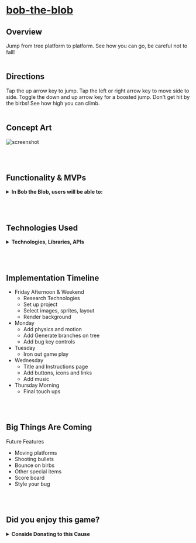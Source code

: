 # [bob-the-blob](https://shhmabbey.github.io/bob-the-blob/) 


## Overview
Jump from tree platform to platform. See how you can go, be careful not to fall!
<br></br>

## Directions
Tap the up arrow key to jump. Tap the left or right arrow key to move side to side. Toggle the down and up arrow key for a boosted jump. Don't get hit by the birbs! See how high you can climb.
<br></br>

## Concept Art
![screenshot](https://user-images.githubusercontent.com/50922953/156519725-03110c15-5090-40af-85bd-abb575ab3b85.png)

<br></br>

## Functionality & MVPs
<details>
<summary><b>In Bob the Blob, users will be able to:</b></summary>

* Jump, squish and crawl
* Explore the world from a blob's perspective
* Dodge pretators
* Take a break from responsibilities and have a little fun

</details>

<br></br>

## Technologies Used
<details>
<summary><b>Technologies, Libraries, APIs</b></summary>

* Canvas API (intended)

</details>

<br></br>

## Implementation Timeline

* Friday Afternoon & Weekend
  * Research Technologies
  * Set up project
  * Select images, sprites, layout
  * Render background
* Monday
  * Add physics and motion
  * Add Generate branches on tree
  * Add bug key controls
* Tuesday
  * Iron out game play
* Wednesday
  * Title and Instructions page
  * Add buttons, icons and links
  * Add music
* Thursday Morning
  * Final touch ups

<br></br>

## Big Things Are Coming
Future Features
* Moving platforms
* Shooting bullets
* Bounce on birbs
* Other special items
* Score board
* Style your bug


<br></br>

## Did you enjoy this game?
<details>
<summary><b>Conside Donating to this Cause</b></summary>
If so, please consider making a dollar donation to fund the treatment of AIDS to community members in San Francisco and Los Angeles.

[Donate Here](https://actnow.tofighthiv.org/site/TR/Events/AIDSLifeCycleCenter?px=3619736&pg=personal&fr_id=2381)

Want to Donate but kind of lazy?
[Venmo Here](https://venmo.com/code?user_id=2391705496059904452&created=1645744861)

</details>


